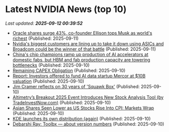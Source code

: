 # Latest NVIDIA News (top 10)
_Last updated: **2025-09-12 00:39:52**_

- [Oracle shares surge 43%, co-founder Ellison tops Musk as world's richest](https://economictimes.indiatimes.com/markets/stocks/news/oracle-shares-surge-43-co-founder-ellison-tops-musk-as-worlds-richest/articleshow/123819340.cms) (Published: 2025-09-11)
- [Nvidia's biggest customers are lining up to take it down using ASICs and Broadcom could be the winner of that battle](https://www.techradar.com/ai-platforms-assistants/chatgpt/nvidias-biggest-customers-are-lining-up-to-take-it-down-using-asics-and-broadcom-could-be-the-winner-of-that-battle) (Published: 2025-09-11)
- [China's chip champions ramp up production of AI accelerators at domestic fabs, but HBM and fab production capacity are towering bottlenecks](https://www.tomshardware.com/tech-industry/artificial-intelligence/chinas-chip-champions-ramp-up-production-of-ai-accelerators-at-domestic-fabs-but-hbm-and-fab-production-capacity-are-towering-bottlenecks) (Published: 2025-09-10)
- [Remaining CAPEX Obligation](https://platformonomics.com/2025/09/remaining-capex-obligation/) (Published: 2025-09-10)
- [Report: Investors offered to fund AI data startup Mercor at $10B valuation](https://siliconangle.com/2025/09/10/report-investors-offered-fund-ai-data-startup-mercor-10b-valuation/) (Published: 2025-09-10)
- [Jim Cramer reflects on 30 years of 'Squawk Box'](https://www.cnbc.com/2025/09/10/jim-cramer-reflects-on-30-years-of-squawk-box.html) (Published: 2025-09-10)
- [Altimetry’s Breakout 2025 Event Introduces New Stock Analysis Tool (by TradeInvestNow.com)](https://www.globenewswire.com/news-release/2025/09/10/3148295/0/en/Altimetry-s-Breakout-2025-Event-Introduces-New-Stock-Analysis-Tool-by-TradeInvestNow-com.html) (Published: 2025-09-10)
- [Asian Shares Seen Lower as US Stocks Rise Into CPI: Markets Wrap](https://financialpost.com/pmn/business-pmn/asian-shares-seen-lower-as-us-stocks-rise-into-cpi-markets-wrap) (Published: 2025-09-10)
- [KDE launches its own distribution (again)](https://lwn.net/SubscriberLink/1037166/caa6979c16a99c9e/) (Published: 2025-09-10)
- [Debarshi Ray: Toolbx — about version numbers](https://debarshiray.wordpress.com/2025/09/10/toolbx-about-version-numbers/) (Published: 2025-09-10)
